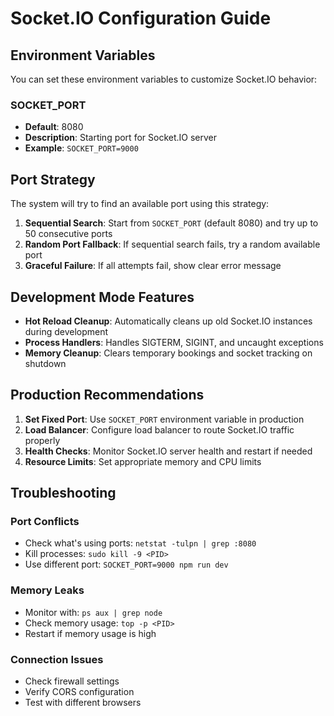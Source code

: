 # Socket.IO Configuration Guide

## Environment Variables

You can set these environment variables to customize Socket.IO behavior:

### SOCKET_PORT
- **Default**: 8080
- **Description**: Starting port for Socket.IO server
- **Example**: `SOCKET_PORT=9000`

## Port Strategy

The system will try to find an available port using this strategy:

1. **Sequential Search**: Start from `SOCKET_PORT` (default 8080) and try up to 50 consecutive ports
2. **Random Port Fallback**: If sequential search fails, try a random available port
3. **Graceful Failure**: If all attempts fail, show clear error message

## Development Mode Features

- **Hot Reload Cleanup**: Automatically cleans up old Socket.IO instances during development
- **Process Handlers**: Handles SIGTERM, SIGINT, and uncaught exceptions
- **Memory Cleanup**: Clears temporary bookings and socket tracking on shutdown

## Production Recommendations

1. **Set Fixed Port**: Use `SOCKET_PORT` environment variable in production
2. **Load Balancer**: Configure load balancer to route Socket.IO traffic properly
3. **Health Checks**: Monitor Socket.IO server health and restart if needed
4. **Resource Limits**: Set appropriate memory and CPU limits

## Troubleshooting

### Port Conflicts
- Check what's using ports: `netstat -tulpn | grep :8080`
- Kill processes: `sudo kill -9 <PID>`
- Use different port: `SOCKET_PORT=9000 npm run dev`

### Memory Leaks
- Monitor with: `ps aux | grep node`
- Check memory usage: `top -p <PID>`
- Restart if memory usage is high

### Connection Issues
- Check firewall settings
- Verify CORS configuration
- Test with different browsers
